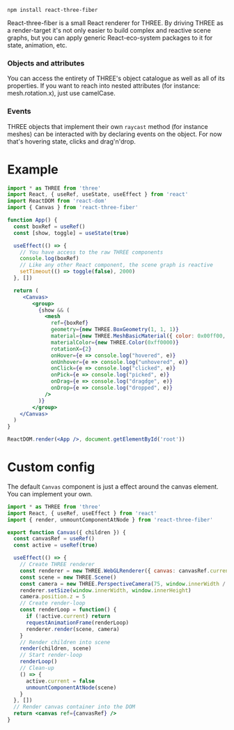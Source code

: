     npm install react-three-fiber

React-three-fiber is a small React renderer for THREE. By driving THREE as a render-target it's not only easier to build complex and reactive scene graphs, but you can apply generic React-eco-system packages to it for state, animation, etc.

### Objects and attributes

You can access the entirety of THREE's object catalogue as well as all of its properties. If you want to reach into nested attributes (for instance: mesh.rotation.x), just use camelCase. 

### Events

THREE objects that implement their own `raycast` method (for instance meshes) can be interacted with by declaring events on the object. For now that's hovering state, clicks and drag'n'drop.

# Example

```jsx
import * as THREE from 'three'
import React, { useRef, useState, useEffect } from 'react'
import ReactDOM from 'react-dom'
import { Canvas } from 'react-three-fiber'

function App() {
  const boxRef = useRef()
  const [show, toggle] = useState(true)

  useEffect(() => {
    // You have access to the raw THREE components
    console.log(boxRef)
    // Like any other React component, the scene graph is reactive
    setTimeout(() => toggle(false), 2000)
  }, [])

  return (
     <Canvas>
        <group>
          {show && (
            <mesh
              ref={boxRef}
              geometry={new THREE.BoxGeometry(1, 1, 1)}
              material={new THREE.MeshBasicMaterial({ color: 0x00ff00, transparent: true })}
              materialColor={new THREE.Color(0xff0000)}
              rotationX={2}
              onHover={e => console.log("hovered", e)}
              onUnhover={e => console.log("unhovered", e)}
              onClick={e => console.log("clicked", e)}
              onPick={e => console.log("picked", e)}
              onDrag={e => console.log("dragdge", e)}
              onDrop={e => console.log("dropped", e)}
            />
          )}
        </group>
    </Canvas>
  )
}

ReactDOM.render(<App />, document.getElementById('root'))
```

# Custom config

The default `Canvas` component is just a effect around the canvas element. You can implement your own.

```jsx
import * as THREE from 'three'
import React, { useRef, useEffect } from 'react'
import { render, unmountComponentAtNode } from 'react-three-fiber'

export function Canvas({ children }) {
  const canvasRef = useRef()
  const active = useRef(true)

  useEffect(() => {
    // Create THREE renderer
    const renderer = new THREE.WebGLRenderer({ canvas: canvasRef.current })
    const scene = new THREE.Scene()
    const camera = new THREE.PerspectiveCamera(75, window.innerWidth / window.innerHeight, 0.1, 1000)
    renderer.setSize(window.innerWidth, window.innerHeight)
    camera.position.z = 5
    // Create render-loop
    const renderLoop = function() {
      if (!active.current) return
      requestAnimationFrame(renderLoop)
      renderer.render(scene, camera)
    }
    // Render children into scene
    render(children, scene)
    // Start render-loop
    renderLoop()
    // Clean-up
    () => {
      active.current = false
      unmountComponentAtNode(scene)
    }
  }, [])
  // Render canvas container into the DOM
  return <canvas ref={canvasRef} />
}
```
